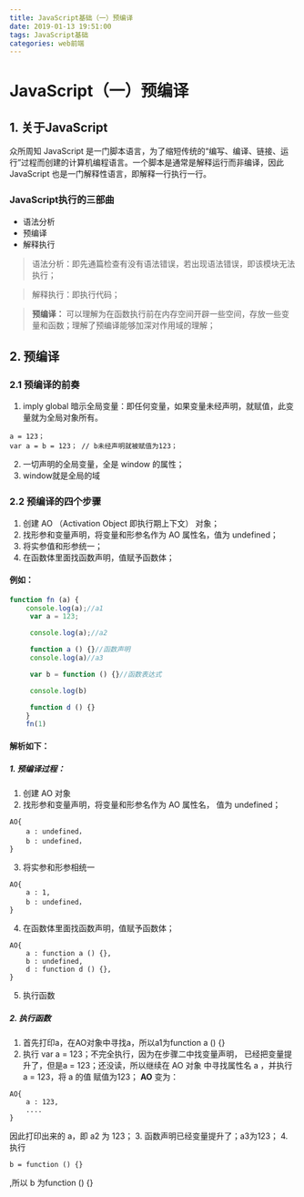 ```yaml
---
title: JavaScript基础（一）预编译
date: 2019-01-13 19:51:00
tags: JavaScript基础
categories: web前端
---
```


# JavaScript（一）预编译
## 1. 关于JavaScript
众所周知 JavaScript 是一门脚本语言，为了缩短传统的“编写、编译、链接、运行”过程而创建的计算机编程语言。一个脚本是通常是解释运行而非编译，因此 JavaScript 也是一门解释性语言，即解释一行执行一行。
### JavaScript执行的三部曲
- 语法分析
- 预编译
- 解释执行
<!--more-->
> 语法分析：即先通篇检查有没有语法错误，若出现语法错误，即该模块无法执行；


> 解释执行：即执行代码；


> **预编译：** 可以理解为在函数执行前在内存空间开辟一些空间，存放一些变量和函数；理解了预编译能够加深对作用域的理解；

## 2. 预编译
### 2.1 预编译的前奏
1. imply global 暗示全局变量：即任何变量，如果变量未经声明，就赋值，此变量就为全局对象所有。
```
a = 123；
var a = b = 123； // b未经声明就被赋值为123；  
```
2. 一切声明的全局变量，全是 window 的属性；
3. window就是全局的域

### 2.2 预编译的四个步骤
1. 创建 AO （Activation Object 即执行期上下文） 对象；
2. 找形参和变量声明，将变量和形参名作为 AO 属性名，值为 undefined；
3. 将实参值和形参统一；
4. 在函数体里面找函数声明，值赋予函数体；
#### 例如：

```JavaScript
function fn (a) {
    console.log(a);//a1
     var a = 123;

     console.log(a);//a2

     function a () {}//函数声明
     console.log(a)//a3

     var b = function () {}//函数表达式

     console.log(b)

     function d () {}
    }
    fn(1)

```
#### 解析如下：
##### 1. 预编译过程：
1. 创建 AO 对象
2. 找形参和变量声明，将变量和形参名作为 AO 属性名，
值为 undefined；

```
AO{
    a : undefined，
    b : undefined，
}
```

3. 将实参和形参相统一

```
AO{
    a : 1,
    b : undefined，
}
```

4. 在函数体里面找函数声明，值赋予函数体；

```
AO{
    a : function a () {},
    b : undefined,
    d : function d () {},
}
```

5. 执行函数

##### 2. 执行函数
1. 首先打印a，在AO对象中寻找a，所以a1为function a () {}
2. 执行 var a = 123；不完全执行，因为在步骤二中找变量声明，
已经把变量提升了，但是a = 123；还没读，所以继续在 AO 对象
中寻找属性名 a ，并执行 a = 123，将 a 的值 赋值为123；
**AO**
变为：

```
AO{
    a : 123,
    ....
}
```

因此打印出来的 a，即 a2 为 123；
3. 函数声明已经变量提升了；a3为123；
4. 执行 
```
b = function () {}
```
,所以 b 为function () {}